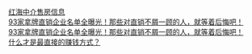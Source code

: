   
[红海中介售房信息](http://www.dianyue.me/archives/670/ope7tsnzfxug52u4/)  
[93家拿牌直销企业名单全曝光！那些对直销不屑一顾的人，就等着后悔吧！](http://www.dianyue.me/archives/982/r6fz7i4nvo75gksr/)  
[93家拿牌直销企业名单全曝光！那些对直销不屑一顾的人，就等着后悔吧！](http://www.dianyue.me/archives/582/hpq44wf7t08npzsf/)  
[什么才是最直接的赚钱方式？](http://www.dianyue.me/archives/290/h7gdjwg7m6dw9s5o/)